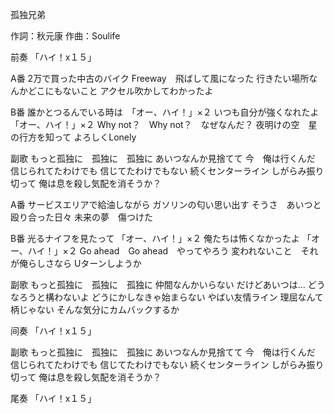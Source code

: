 孤独兄弟

作詞：秋元康
作曲：Soulife

前奏
「ハイ！x１５」 

A番
2万で買った中古のバイク
Freeway　飛ばして風になった
行きたい場所なんかどこにもないこと
アクセル吹かしてわかったよ

B番
誰かとつるんでいる時は　「オー、ハイ！」×２ 
いつも自分が強くなれたよ 「オー、ハイ！」×２ 
Why not？　Why not？　なぜなんだ？
夜明けの空　星の行方を知って
よろしくLonely

副歌
もっと孤独に　孤独に　孤独に
あいつなんか見捨てて
今　俺は行くんだ
信じられてたわけでも
信じてたわけでもない
続くセンターライン
しがらみ振り切って
俺は息を殺し気配を消そうか？

A番
サービスエリアで給油しながら
ガソリンの匂い思い出す
そうさ　あいつと殴り合った日々
未来の夢　傷つけた

B番
光るナイフを見たって 「オー、ハイ！」×２ 
俺たちは怖くなかったよ 「オー、ハイ！」×２ 
Go ahead　Go ahead　やってやろう
変われないこと　それが俺らしさなら
Uターンしようか

副歌
もっと孤独に　孤独に　孤独に
仲間なんかいらない
だけどあいつは…
どうなろうと構わないよ
どうにかしなきゃ始まらない
やばい友情ライン
理屈なんて柄じゃない
そんな気分にカムバックするか

间奏
「ハイ！x１５」 

副歌
もっと孤独に　孤独に　孤独に
あいつなんか見捨てて
今　俺は行くんだ
信じられてたわけでも
信じてたわけでもない
続くセンターライン
しがらみ振り切って
俺は息を殺し気配を消そうか？

尾奏
「ハイ！x１５」 